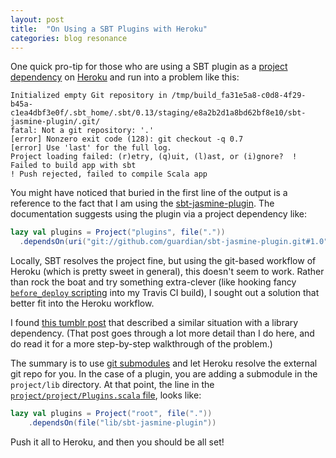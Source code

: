 ```yaml
---
layout: post
title:  "On Using a SBT Plugins with Heroku"
categories: blog resonance
---
```


One quick pro-tip for those who are using a SBT plugin as a [project dependency][projdep] on [Heroku][heroku] and run into a problem like this:

```text
Initialized empty Git repository in /tmp/build_fa31e5a8-c0d8-4f29-b45a-c1ea4dbf3e0f/.sbt_home/.sbt/0.13/staging/e8a2b2d1a8bd62bf8e10/sbt-jasmine-plugin/.git/
fatal: Not a git repository: '.'
[error] Nonzero exit code (128): git checkout -q 0.7
[error] Use 'last' for the full log.
Project loading failed: (r)etry, (q)uit, (l)ast, or (i)gnore?  !     Failed to build app with sbt
! Push rejected, failed to compile Scala app
```

You might have noticed that buried in the first line of the output is a reference to the fact that I am using the [sbt-jasmine-plugin][sbtjas]. The documentation suggests using the plugin via a project dependency like:

```scala
lazy val plugins = Project("plugins", file("."))
  .dependsOn(uri("git://github.com/guardian/sbt-jasmine-plugin.git#1.0"))
```

Locally, SBT resolves the project fine, but using the git-based workflow of Heroku (which is pretty sweet in general), this doesn't seem to work. Rather than rock the boat and try something extra-clever (like hooking fancy [``before_deploy`` scripting][scripting] into my Travis CI build), I sought out a solution that better fit into the Heroku workflow.

I found [this tumblr post][post] that described a similar situation with a library dependency. (That post goes through a lot more detail than I do here, and do read it for a more step-by-step walkthrough of the problem.) 

The summary is to use [git submodules][submod] and let Heroku resolve the external git repo for you. In the case of a plugin, you are adding a submodule in the ``project/lib`` directory. At that point, the line in the [``project/project/Plugins.scala`` file][pluginfile], looks like:

```scala
lazy val plugins = Project("root", file("."))
    .dependsOn(file("lib/sbt-jasmine-plugin"))
```

Push it all to Heroku, and then you should be all set!

[projdep]: http://www.scala-sbt.org/release/docs/Extending/Plugins.html#d-project-dependency
[heroku]: https://www.heroku.com/
[sbtjas]: https://github.com/guardian/sbt-jasmine-plugin
[scripting]: http://about.travis-ci.org/docs/user/deployment/heroku/#Running-commands-before-and-after-deploy
[post]: http://asoftsea.tumblr.com/post/14157451282/i-think-we-can-manage
[submod]: https://devcenter.heroku.com/articles/git-submodules
[pluginfile]: https://github.com/jasonklarsen/resonance/blob/0.0.2/project/project/Plugins.scala
